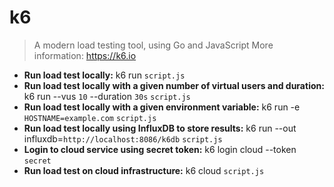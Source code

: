 # k6
> A modern load testing tool, using Go and JavaScript
> More information: <https://k6.io>
- **Run load test locally:**
k6 run `script.js`
- **Run load test locally with a given number of virtual users and duration:**
k6 run --vus `10` --duration `30s` `script.js`
- **Run load test locally with a given environment variable:**
k6 run -e `HOSTNAME=example.com` `script.js`
- **Run load test locally using InfluxDB to store results:**
k6 run --out influxdb=`http://localhost:8086/k6db` `script.js`
- **Login to cloud service using secret token:**
k6 login cloud --token `secret`
- **Run load test on cloud infrastructure:**
k6 cloud `script.js`

